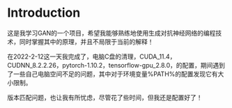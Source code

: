 # Introduction

这是我学习GAN的一个项目，希望我能够熟练地使用生成对抗神经网络的编程技术，同时掌握其中的原理，并且不局限于当前的解释！

在2022-2-12这一天我完成了，电脑C盘的清理，CUDA_11.4，CUDNN_8.2.2.26，pytorch-1.10.2，tensorflow-gpu_2.8.0，的配置，期间遇到了一些自己电脑空间不足的问题，其中对于环境变量%PATH%的配置发现它有大小限制。

版本匹配问题，也让我有所忧虑，尽管花了些时间，但我还是配置好了！
